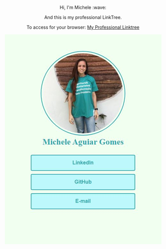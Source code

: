 <p  align= "center">
  Hi, I'm Michele :wave:<p>

  <p align="center">And this is my professional LinkTree.</p>

  <p align="center">To access for your browser: <a href="https://aguiarmichele-linktree.netlify.app" target="_blank">My Professional Linktree</a></p>


<p align="center">
  <img  class="screenshot" src="github/screenshot.JPG" alt="Captura de Tela">
</p>
